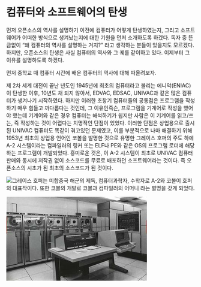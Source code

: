 # 컴퓨터와 소프트웨어의 탄생

먼저 오픈소스의 역사를 설명하기 이전에 컴퓨터가 어떻게 탄생하였는지, 그리고 소프트웨어가 어떠한 방식으로 생겨났는지에 대한 기원을 먼저 소개하도록 하겠다. 독자 중 뜬금없이 “왜 컴퓨터의 역사를 설명하는 거지?” 라고 생각하는 분들이 있을지도 모르겠다. 하지만, 오픈소스의 탄생은 사실 컴퓨터의 역사와 그 궤를 같이하고 있다. 이제부터 그 이유를 설명하도록 하겠다.

먼저 중학교 때 컴퓨터 시간에 배운 컴퓨터의 역사에 대해 떠올려보자.

제 2차 세계 대전이 끝난 년도인 1945년에 최초의 컴퓨터라고 불리는 에니악\(ENIAC\)이 탄생한 이후, 10년도 채 되지 않아서, EDVAC, EDSAC, UNIVAC과 같은 많은 컴퓨터가 생겨나기 시작하였다. 하지만 이러한 초창기 컴퓨터들의 공통점은 프로그램을 작성하기 매우 힘들고 까다롭다는 것인데, 그 이유인즉슨, 프로그램을 기계어로 작성을 했어야 했는데 기계어와 같은 경우 컴퓨터는 해석하기가 쉽지만 사람은 이 기계어를 읽고/쓰는, 즉 작성하는 것이 어렵다는 치명적인 단점이 있었다. 이러한 단점은 상업용으로 출시된 UNIVAC 컴퓨터도 똑같이 겪고있던 문제였고, 이를 부분적으로 나마 해결하기 위해 1953년 최초의 상업용 언어인 코볼을 발명한 것으로 유명한 그레이스 호퍼의 주도 하에 A-2 시스템이라는 컴파일러의 링커 또는 ELF나 PE와 같은 OS의 프로그램 로더에 해당하는 프로그램이 개발되었다. 흥미로운 것은, 이 A-2 시스템이 최초로 UNIVAC 컴퓨터 판매와 동시에 저작권 없이 소스코드를 무료로 배포하던 소프트웨어라는 것이다. 즉 오픈소스의 시초가 된 최초의 소스코드가 된 것이다.

![&#xADF8;&#xB808;&#xC774;&#xC2A4; &#xD638;&#xD37C;&#xB294; &#xBBF8;&#xD569;&#xC911;&#xAD6D; &#xD574;&#xAD70;&#xC758; &#xC81C;&#xB3C5;, &#xCEF4;&#xD4E8;&#xD130;&#xACFC;&#xD559;&#xC790;, &#xC218;&#xD559;&#xC790;&#xB85C; A-2&#xC640; &#xCF54;&#xBCFC;&#xC774; &#xD638;&#xD37C;&#xC758; &#xB300;&#xD45C;&#xC791;&#xC774;&#xB2E4;. &#xB610;&#xD55C; &#xCF54;&#xBCFC;&#xC758; &#xAC1C;&#xBC1C;&#xB85C; &#xCF54;&#xBCFC;&#xACFC; &#xCEF4;&#xD30C;&#xC77C;&#xB7EC;&#xC758; &#xC5B4;&#xBA38;&#xB2C8; &#xB77C;&#xB294; &#xBCC4;&#xBA85;&#xC744; &#xAC16;&#xAC8C; &#xB418;&#xC5C8;&#xB2E4;.](../.gitbook/assets/hopper.jpg)

![UNIVAC&#xC740; &#xCD5C;&#xCD08;&#xB85C; &#xC0C1;&#xC5C5;&#xC6A9;&#xC73C;&#xB85C; &#xAC1C;&#xBC1C;&#xB41C; &#xCEF4;&#xD4E8;&#xD130;&#xC774;&#xB2E4;. ](../.gitbook/assets/univacii.jpg)

